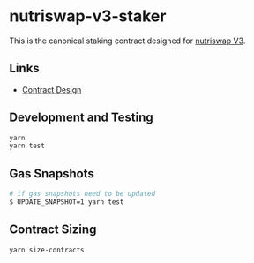 # nutriswap-v3-staker

This is the canonical staking contract designed for [nutriswap V3](https://github.com/nutriswap/nutriswap-v3-core).



## Links

- [Contract Design](docs/Design.md)

## Development and Testing

```sh
yarn
yarn test
```

## Gas Snapshots

```sh
# if gas snapshots need to be updated
$ UPDATE_SNAPSHOT=1 yarn test
```

## Contract Sizing

```sh
yarn size-contracts
```
